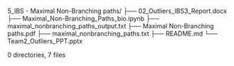 5_IBS - Maximal Non-Branching paths/
├── 02_Outliers_IBS3_Report.docx
├── Maximal_Non-Branching_Paths_bio.ipynb
├── maximal_nonbranching_paths_output.txt
├── Maximal Non-Branching paths.pdf
├── maximal_nonbranching_paths.txt
├── README.md
└── Team2_Outliers_PPT.pptx

0 directories, 7 files
